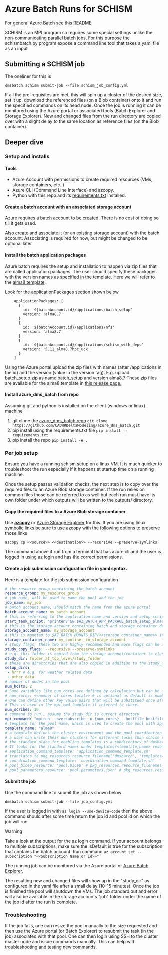 # Azure Batch Runs for SCHISM

For general Azure Batch see this [README](README.md)

SCHISM is an MPI program so requires some special settings unlike the non-communicating parallel batch jobs.
For this purpose the schismbatch.py program expose a command line tool that takes a yaml file as an input

## Submitting a SCHISM job

The oneliner for this is 
```
dmsbatch schism submit-job --file schism_job_config.yml
```

If all the pre-requisites are met, this will spin up a cluster of the desired size, set it up, download the referenced
files (on a Blob container) onto it and run the specified commands on its head node. Once the job is running it can be monitored using the 
Azure portal or associated tools (Batch Explorer and Storage Explorer). New and changed files from the run directory are copied over with a 
slight delay to the same location as reference files (on the Blob container).

## Deeper dive

### Setup and installs

#### Tools
* Azure Account with permissions to create required resources (VMs, storage containers, etc..)
* Azure CLI (Command Line Interface) and azcopy.
* Python with this repo and its [requirements.txt](requirements.txt) installed.


#### Create a batch account with an associated storage account

 Azure requires a [batch account to be created](https://learn.microsoft.com/en-us/azure/batch/batch-account-create-portal). There is no cost of doing so till it gets used. 

 Also [create](https://learn.microsoft.com/en-us/azure/storage/common/storage-account-create?tabs=azure-portal) and [associate](https://learn.microsoft.com/en-us/azure/batch/accounts#azure-storage-accounts) it (or an existing storage account) with the batch account. Associating is required for now, but might be changed to be optional later

#### Install the batch application packages

 Azure batch requires the setup and installation to happen via zip files that are called application packages. The user should specify these packages with the version names as specified in the template. Here we will refer to the [alma8 template](dmsbatch/templates/alma8/pool.bicep). 

 Look for the applicationPackages section shown below
```
    applicationPackages: [
      {
        id: '${batchAccount.id}/applications/batch_setup'
        version: 'alma8.7'
      }
      {
        id: '${batchAccount.id}/applications/nfs'
        version: 'alma8.7'
      }
      {
        id: '${batchAccount.id}/applications/schism_with_deps'
        version: '5.11_alma8.7hpc_ucx'
      }
    ]
```

Using the Azure portal upload the zip files with names (after /applications in the id) and the version (value in the version tag). E.g. upload batch_setup.zip as name batch_setup and version alma8.7
These zip files are available for the alma8 template in [this release page.](https://github.com/CADWRDeltaModeling/azure_dms_batch/releases/tag/schism_5.11)


#### Install azure_dms_batch from repo

Assuming git and python is installed on the client (windows or linux) machine
1. git clone the [azure_dms_batch repo](https://github.com/CADWRDeltaModeling/azure_dms_batch/tree/main) `git clone https://github.com/CADWRDeltaModeling/azure_dms_batch.git`
2. pip install using the requirements.txt file `pip install -r requirements.txt`
3. pip install the repo `pip install -e .`


### Per job setup

Ensure you have a running schism setup on a linux VM. It is much quicker to troubleshoot the run especially if it happens at startup time on a running machine. 

Once the setup passes validation checks, the next step is to copy over the required files to an Azure Blob storage container. If the run relies on common files those can be referred to as well but each run must have its own folder under which outputs will be written to the outputs/ directory.

#### Copy the required files to a Azure Blob storage container

 Use [**azcopy**](https://learn.microsoft.com/en-us/azure/storage/common/storage-use-azcopy-v10) or [Azure Storage Explorer](https://azure.microsoft.com/en-us/products/storage/storage-explorer) for this. If you are using linux symbolic links be sure to use azcopy with the following options to preserve those links

 ```
 azcopy cp <<source>> <<destination>> --recursive --preserve-symlinks
 ```

The command above if run from a terminal that has azure cli and the user is logged in using az login and has the correct permissions.

#### Create a job submission configuration file in yaml syntax.

Here is a template for the job submission configuration

```yaml
# the resource group containing the batch account
resource_group: my_resource_group 
# job name, will be used to name the pool and the job
job_name: my_job 
# batch account name, should match the name from the azure portal
batch_account_name: my_batch_account 
# this is referring to the application name and version and setup script
start_task_script: "printenv && $AZ_BATCH_APP_PACKAGE_batch_setup_alma8_7/batch/pool_setup.sh"
# this is the storage account containing batch and storage_container defined below
storage_account_name: my_storage_account 
# this is mounted to $AZ_BATCH_MOUNTS_DIR/<<storage_container_name>> in addition to batch container which is mounted to $AZ_BATCH_MOUNTS_DIR/batch
storage_container_name: my_continer_in_storage_account 
# study flags, these two are highly recommended and more flags can be added to include/exclude. Refer to azcopy docs
study_copy_flags: --recursive --preserve-symlinks
# e.g. this folder is copied from the storage account/container to cluster with azcopy using the study_copy_flags and the command is run in this directory
study_dir: folder_at_top_level/study_folder
# these are directories that are also copied in addition to the study_dir
setup_dirs:
 - hrrr # e.g. for weather related data
 - other_data
# number of nodes in the pool
num_hosts: 2
# Some variables like num_cores are defined by calculation but can be overridden here
# num_cores: <<number of cores total>> # is optional as default is number of cores per host * number of hosts
# One can define other key value pairs that will be substitued once after all values are read. 
# This is used in the mpi_cmd template if referred to there. 
num_scribes: 10 
# command to run , assume the study_dir is current directory
mpi_command: "mpirun --oversubscribe -n {num_cores} --hostfile hostfile -x PATH -x LD_LIBRARY_PATH --bind-to core pschism_PREC_EVAP_GOTM_TVD-VL {num_scribes}"
# template for the pool name, which is used to create the pool with appropriate settings
template_name: "alma8"
# a template defines the cluster environment and the pool coordination and application commands. 
# a user can write their own clusters for different tasks than schism runs e.g. post processing.
# the standard place for enabling templates is a subdirectory of dmsbatch/templates in the azure_dms_batch repo (which is a pre-requisite)
# It looks for the standard names under templates/<template_name> resources for the following
# application_command_template: 'application_command_template.sh' 
# translates to pkg_resources.resource_filename('dmsbatch', 'templates/<template_name>/application_command_template.sh')
# coordination_command_template: 'coordination_command_template.sh'
# pool_bicep_resource: 'pool.bicep' # pkg_resources.resource_filename('dmsbatch', 'templates/<template_name>/pool.bicep')
# pool_parameters_resource: 'pool.parameters.json' # pkg_resources.resource_filename('dmsbatch', 'templates/<template_name>/pool.parameters.json')
```

#### Submit the job

Use the command line to submit the job as shown below

```dmsbatch schism submit-job --file job_config.yml```

If the user is logged in with `az login --use-device-code` then the above command should after some time return the job id and pool id on which the job will run

>[!WARNING]
> Take a look at the output for the az login command. If your account belongs to multiple subscriptions, make sure the isDefault is true for the subscription that contains the batch account. 
> Run command `az account set --subscription "<<Subscription Name or Id>>"`

The running job can be monitored via the Azure portal or [Azure Batch Explorer](https://azure.github.io/BatchExplorer/). 

The resulting new and changed files will show up in the "study_dir" as configured in the yaml file after a small delay (10-15 minutes). Once the job is finished the pool will
shutdown the VMs. The job standard out and error will also be available in the storage accounts "job" folder under the name of the job id after the run is complete.

### Troubleshooting

If the job fails, one can resize the pool manually to the size requested and then use the Azure portal (or Batch Explorer) to resubmit the task (in the job) associated with that pool.
One can then login using SSH to the cluster master node and issue commands manually. This can help with troubleshooting and testing new commands.
